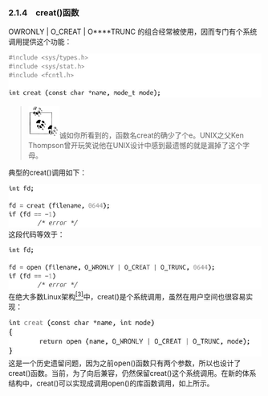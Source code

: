 ### 2.1.4　creat()函数

OWRONLY | O_CREAT | O****TRUNC 的组合经常被使用，因而专门有个系统调用提供这个功能：



![20.jpg](../images/20.jpg)
> <img class="my_markdown" src="../images/1.png" style="width:62px;  height: 63px; "/>诚如你所看到的，函数名creat的确少了个e。UNIX之父Ken Thompson曾开玩笑说他在UNIX设计中感到最遗憾的就是漏掉了这个字母。

典型的creat()调用如下：



![21.jpg](../images/21.jpg)
这段代码等效于：



![22.jpg](../images/22.jpg)
在绝大多数Linux架构<a class="my_markdown" href="['#anchor23']"><sup class="my_markdown">[3]</sup></a>中，creat()是个系统调用，虽然在用户空间也很容易实现：



![23.jpg](../images/23.jpg)
这是一个历史遗留问题，因为之前open()函数只有两个参数，所以也设计了creat()函数。当前，为了向后兼容，仍然保留creat()这个系统调用。在新的体系结构中，creat()可以实现成调用open()的库函数调用，如上所示。

